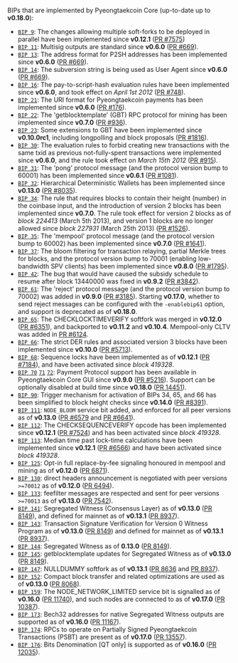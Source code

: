 BIPs that are implemented by Pyeongtaekcoin Core (up-to-date up to **v0.18.0**):

* [`BIP 9`](https://github.com/pyeongtaekcoin/bips/blob/master/bip-0009.mediawiki): The changes allowing multiple soft-forks to be deployed in parallel have been implemented since **v0.12.1**  ([PR #7575](https://github.com/pyeongtaekcoin/pyeongtaekcoin/pull/7575))
* [`BIP 11`](https://github.com/pyeongtaekcoin/bips/blob/master/bip-0011.mediawiki): Multisig outputs are standard since **v0.6.0** ([PR #669](https://github.com/pyeongtaekcoin/pyeongtaekcoin/pull/669)).
* [`BIP 13`](https://github.com/pyeongtaekcoin/bips/blob/master/bip-0013.mediawiki): The address format for P2SH addresses has been implemented since **v0.6.0** ([PR #669](https://github.com/pyeongtaekcoin/pyeongtaekcoin/pull/669)).
* [`BIP 14`](https://github.com/pyeongtaekcoin/bips/blob/master/bip-0014.mediawiki): The subversion string is being used as User Agent since **v0.6.0** ([PR #669](https://github.com/pyeongtaekcoin/pyeongtaekcoin/pull/669)).
* [`BIP 16`](https://github.com/pyeongtaekcoin/bips/blob/master/bip-0016.mediawiki): The pay-to-script-hash evaluation rules have been implemented since **v0.6.0**, and took effect on *April 1st 2012* ([PR #748](https://github.com/pyeongtaekcoin/pyeongtaekcoin/pull/748)).
* [`BIP 21`](https://github.com/pyeongtaekcoin/bips/blob/master/bip-0021.mediawiki): The URI format for Pyeongtaekcoin payments has been implemented since **v0.6.0** ([PR #176](https://github.com/pyeongtaekcoin/pyeongtaekcoin/pull/176)).
* [`BIP 22`](https://github.com/pyeongtaekcoin/bips/blob/master/bip-0022.mediawiki): The 'getblocktemplate' (GBT) RPC protocol for mining has been implemented since **v0.7.0** ([PR #936](https://github.com/pyeongtaekcoin/pyeongtaekcoin/pull/936)).
* [`BIP 23`](https://github.com/pyeongtaekcoin/bips/blob/master/bip-0023.mediawiki): Some extensions to GBT have been implemented since **v0.10.0rc1**, including longpolling and block proposals ([PR #1816](https://github.com/pyeongtaekcoin/pyeongtaekcoin/pull/1816)).
* [`BIP 30`](https://github.com/pyeongtaekcoin/bips/blob/master/bip-0030.mediawiki): The evaluation rules to forbid creating new transactions with the same txid as previous not-fully-spent transactions were implemented since **v0.6.0**, and the rule took effect on *March 15th 2012* ([PR #915](https://github.com/pyeongtaekcoin/pyeongtaekcoin/pull/915)).
* [`BIP 31`](https://github.com/pyeongtaekcoin/bips/blob/master/bip-0031.mediawiki): The 'pong' protocol message (and the protocol version bump to 60001) has been implemented since **v0.6.1** ([PR #1081](https://github.com/pyeongtaekcoin/pyeongtaekcoin/pull/1081)).
* [`BIP 32`](https://github.com/pyeongtaekcoin/bips/blob/master/bip-0032.mediawiki): Hierarchical Deterministic Wallets has been implemented since **v0.13.0** ([PR #8035](https://github.com/pyeongtaekcoin/pyeongtaekcoin/pull/8035)).
* [`BIP 34`](https://github.com/pyeongtaekcoin/bips/blob/master/bip-0034.mediawiki): The rule that requires blocks to contain their height (number) in the coinbase input, and the introduction of version 2 blocks has been implemented since **v0.7.0**. The rule took effect for version 2 blocks as of *block 224413* (March 5th 2013), and version 1 blocks are no longer allowed since *block 227931* (March 25th 2013) ([PR #1526](https://github.com/pyeongtaekcoin/pyeongtaekcoin/pull/1526)).
* [`BIP 35`](https://github.com/pyeongtaekcoin/bips/blob/master/bip-0035.mediawiki): The 'mempool' protocol message (and the protocol version bump to 60002) has been implemented since **v0.7.0** ([PR #1641](https://github.com/pyeongtaekcoin/pyeongtaekcoin/pull/1641)).
* [`BIP 37`](https://github.com/pyeongtaekcoin/bips/blob/master/bip-0037.mediawiki): The bloom filtering for transaction relaying, partial Merkle trees for blocks, and the protocol version bump to 70001 (enabling low-bandwidth SPV clients) has been implemented since **v0.8.0** ([PR #1795](https://github.com/pyeongtaekcoin/pyeongtaekcoin/pull/1795)).
* [`BIP 42`](https://github.com/pyeongtaekcoin/bips/blob/master/bip-0042.mediawiki): The bug that would have caused the subsidy schedule to resume after block 13440000 was fixed in **v0.9.2** ([PR #3842](https://github.com/pyeongtaekcoin/pyeongtaekcoin/pull/3842)).
* [`BIP 61`](https://github.com/pyeongtaekcoin/bips/blob/master/bip-0061.mediawiki): The 'reject' protocol message (and the protocol version bump to 70002) was added in **v0.9.0** ([PR #3185](https://github.com/pyeongtaekcoin/pyeongtaekcoin/pull/3185)). Starting **v0.17.0**, whether to send reject messages can be configured with the `-enablebip61` option, and support is deprecated as of **v0.18.0**.
* [`BIP 65`](https://github.com/pyeongtaekcoin/bips/blob/master/bip-0065.mediawiki): The CHECKLOCKTIMEVERIFY softfork was merged in **v0.12.0** ([PR #6351](https://github.com/pyeongtaekcoin/pyeongtaekcoin/pull/6351)), and backported to **v0.11.2** and **v0.10.4**. Mempool-only CLTV was added in [PR #6124](https://github.com/pyeongtaekcoin/pyeongtaekcoin/pull/6124).
* [`BIP 66`](https://github.com/pyeongtaekcoin/bips/blob/master/bip-0066.mediawiki): The strict DER rules and associated version 3 blocks have been implemented since **v0.10.0** ([PR #5713](https://github.com/pyeongtaekcoin/pyeongtaekcoin/pull/5713)).
* [`BIP 68`](https://github.com/pyeongtaekcoin/bips/blob/master/bip-0068.mediawiki): Sequence locks have been implemented as of **v0.12.1**  ([PR #7184](https://github.com/pyeongtaekcoin/pyeongtaekcoin/pull/7184)), and have been activated since *block 419328*.
* [`BIP 70`](https://github.com/pyeongtaekcoin/bips/blob/master/bip-0070.mediawiki) [`71`](https://github.com/pyeongtaekcoin/bips/blob/master/bip-0071.mediawiki) [`72`](https://github.com/pyeongtaekcoin/bips/blob/master/bip-0072.mediawiki): Payment Protocol support has been available in Pyeongtaekcoin Core GUI since **v0.9.0** ([PR #5216](https://github.com/pyeongtaekcoin/pyeongtaekcoin/pull/5216)). Support can be optionally disabled at build time since **v0.18.0** ([PR 14451](https://github.com/pyeongtaekcoin/pyeongtaekcoin/pull/14451)).
* [`BIP 90`](https://github.com/pyeongtaekcoin/bips/blob/master/bip-0090.mediawiki): Trigger mechanism for activation of BIPs 34, 65, and 66 has been simplified to block height checks since **v0.14.0** ([PR #8391](https://github.com/pyeongtaekcoin/pyeongtaekcoin/pull/8391)).
* [`BIP 111`](https://github.com/pyeongtaekcoin/bips/blob/master/bip-0111.mediawiki): `NODE_BLOOM` service bit added, and enforced for all peer versions as of **v0.13.0** ([PR #6579](https://github.com/pyeongtaekcoin/pyeongtaekcoin/pull/6579) and [PR #6641](https://github.com/pyeongtaekcoin/pyeongtaekcoin/pull/6641)).
* [`BIP 112`](https://github.com/pyeongtaekcoin/bips/blob/master/bip-0112.mediawiki): The CHECKSEQUENCEVERIFY opcode has been implemented since **v0.12.1** ([PR #7524](https://github.com/pyeongtaekcoin/pyeongtaekcoin/pull/7524)) and has been activated since *block 419328*.
* [`BIP 113`](https://github.com/pyeongtaekcoin/bips/blob/master/bip-0113.mediawiki): Median time past lock-time calculations have been implemented since **v0.12.1** ([PR #6566](https://github.com/pyeongtaekcoin/pyeongtaekcoin/pull/6566)) and have been activated since *block 419328*.
* [`BIP 125`](https://github.com/pyeongtaekcoin/bips/blob/master/bip-0125.mediawiki): Opt-in full replace-by-fee signaling honoured in mempool and mining as of **v0.12.0** ([PR 6871](https://github.com/pyeongtaekcoin/pyeongtaekcoin/pull/6871)).
* [`BIP 130`](https://github.com/pyeongtaekcoin/bips/blob/master/bip-0130.mediawiki): direct headers announcement is negotiated with peer versions `>=70012` as of **v0.12.0** ([PR 6494](https://github.com/pyeongtaekcoin/pyeongtaekcoin/pull/6494)).
* [`BIP 133`](https://github.com/pyeongtaekcoin/bips/blob/master/bip-0133.mediawiki): feefilter messages are respected and sent for peer versions `>=70013` as of **v0.13.0** ([PR 7542](https://github.com/pyeongtaekcoin/pyeongtaekcoin/pull/7542)).
* [`BIP 141`](https://github.com/pyeongtaekcoin/bips/blob/master/bip-0141.mediawiki): Segregated Witness (Consensus Layer) as of **v0.13.0** ([PR 8149](https://github.com/pyeongtaekcoin/pyeongtaekcoin/pull/8149)), and defined for mainnet as of **v0.13.1** ([PR 8937](https://github.com/pyeongtaekcoin/pyeongtaekcoin/pull/8937)).
* [`BIP 143`](https://github.com/pyeongtaekcoin/bips/blob/master/bip-0143.mediawiki): Transaction Signature Verification for Version 0 Witness Program as of **v0.13.0** ([PR 8149](https://github.com/pyeongtaekcoin/pyeongtaekcoin/pull/8149)) and defined for mainnet as of **v0.13.1** ([PR 8937](https://github.com/pyeongtaekcoin/pyeongtaekcoin/pull/8937)).
* [`BIP 144`](https://github.com/pyeongtaekcoin/bips/blob/master/bip-0144.mediawiki): Segregated Witness as of **0.13.0** ([PR 8149](https://github.com/pyeongtaekcoin/pyeongtaekcoin/pull/8149)).
* [`BIP 145`](https://github.com/pyeongtaekcoin/bips/blob/master/bip-0145.mediawiki): getblocktemplate updates for Segregated Witness as of **v0.13.0** ([PR 8149](https://github.com/pyeongtaekcoin/pyeongtaekcoin/pull/8149)).
* [`BIP 147`](https://github.com/pyeongtaekcoin/bips/blob/master/bip-0147.mediawiki): NULLDUMMY softfork as of **v0.13.1** ([PR 8636](https://github.com/pyeongtaekcoin/pyeongtaekcoin/pull/8636) and [PR 8937](https://github.com/pyeongtaekcoin/pyeongtaekcoin/pull/8937)).
* [`BIP 152`](https://github.com/pyeongtaekcoin/bips/blob/master/bip-0152.mediawiki): Compact block transfer and related optimizations are used as of **v0.13.0** ([PR 8068](https://github.com/pyeongtaekcoin/pyeongtaekcoin/pull/8068)).
* [`BIP 159`](https://github.com/pyeongtaekcoin/bips/blob/master/bip-0159.mediawiki): The NODE_NETWORK_LIMITED service bit is signalled as of **v0.16.0** ([PR 11740](https://github.com/pyeongtaekcoin/pyeongtaekcoin/pull/11740)), and such nodes are connected to as of **v0.17.0** ([PR 10387](https://github.com/pyeongtaekcoin/pyeongtaekcoin/pull/10387)).
* [`BIP 173`](https://github.com/pyeongtaekcoin/bips/blob/master/bip-0173.mediawiki): Bech32 addresses for native Segregated Witness outputs are supported as of **v0.16.0** ([PR 11167](https://github.com/pyeongtaekcoin/pyeongtaekcoin/pull/11167)).
* [`BIP 174`](https://github.com/pyeongtaekcoin/bips/blob/master/bip-0174.mediawiki): RPCs to operate on Partially Signed Pyeongtaekcoin Transactions (PSBT) are present as of **v0.17.0** ([PR 13557](https://github.com/pyeongtaekcoin/pyeongtaekcoin/pull/13557)).
* [`BIP 176`](https://github.com/pyeongtaekcoin/bips/blob/master/bip-0176.mediawiki): Bits Denomination [QT only] is supported as of **v0.16.0** ([PR 12035](https://github.com/pyeongtaekcoin/pyeongtaekcoin/pull/12035)).
